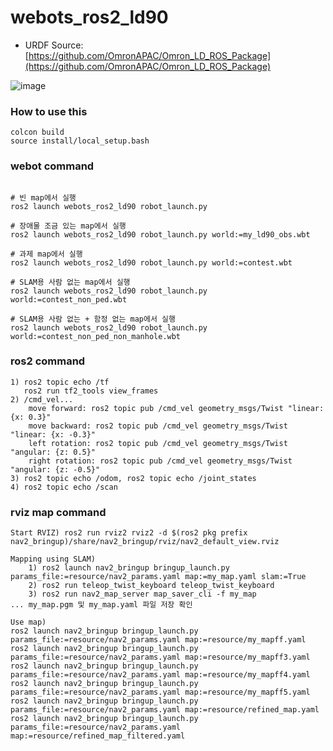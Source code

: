 # webots_ros2_ld90

* URDF Source: [https://github.com/OmronAPAC/Omron_LD_ROS_Package](https://github.com/OmronAPAC/Omron_LD_ROS_Package)


![image](https://github.com/inmo-jang/webots_ros2_ld90/assets/42867523/abfe8694-f1bb-4448-94d9-75d692c491ae)


### How to use this

```
colcon build
source install/local_setup.bash
```

### webot command
```

# 빈 map에서 실행
ros2 launch webots_ros2_ld90 robot_launch.py

# 장애물 조금 있는 map에서 실행
ros2 launch webots_ros2_ld90 robot_launch.py world:=my_ld90_obs.wbt

# 과제 map에서 실행
ros2 launch webots_ros2_ld90 robot_launch.py world:=contest.wbt

# SLAM용 사람 없는 map에서 실행
ros2 launch webots_ros2_ld90 robot_launch.py world:=contest_non_ped.wbt

# SLAM용 사람 없는 + 함정 없는 map에서 실행
ros2 launch webots_ros2_ld90 robot_launch.py world:=contest_non_ped_non_manhole.wbt

```

### ros2 command
```
1) ros2 topic echo /tf
   ros2 run tf2_tools view_frames
2) /cmd_vel...
	move forward: ros2 topic pub /cmd_vel geometry_msgs/Twist "linear: {x: 0.3}"
	move backward: ros2 topic pub /cmd_vel geometry_msgs/Twist "linear: {x: -0.3}"
	left rotation: ros2 topic pub /cmd_vel geometry_msgs/Twist "angular: {z: 0.5}"
	right rotation: ros2 topic pub /cmd_vel geometry_msgs/Twist "angular: {z: -0.5}"
3) ros2 topic echo /odom, ros2 topic echo /joint_states
4) ros2 topic echo /scan
```

### rviz map command
```
Start RVIZ) ros2 run rviz2 rviz2 -d $(ros2 pkg prefix nav2_bringup)/share/nav2_bringup/rviz/nav2_default_view.rviz

Mapping using SLAM) 
	1) ros2 launch nav2_bringup bringup_launch.py params_file:=resource/nav2_params.yaml map:=my_map.yaml slam:=True
	2) ros2 run teleop_twist_keyboard teleop_twist_keyboard
	3) ros2 run nav2_map_server map_saver_cli -f my_map
... my_map.pgm 및 my_map.yaml 파일 저장 확인

Use map) 
ros2 launch nav2_bringup bringup_launch.py params_file:=resource/nav2_params.yaml map:=resource/my_mapff.yaml
ros2 launch nav2_bringup bringup_launch.py params_file:=resource/nav2_params.yaml map:=resource/my_mapff3.yaml
ros2 launch nav2_bringup bringup_launch.py params_file:=resource/nav2_params.yaml map:=resource/my_mapff4.yaml
ros2 launch nav2_bringup bringup_launch.py params_file:=resource/nav2_params.yaml map:=resource/my_mapff5.yaml
ros2 launch nav2_bringup bringup_launch.py params_file:=resource/nav2_params.yaml map:=resource/refined_map.yaml
ros2 launch nav2_bringup bringup_launch.py params_file:=resource/nav2_params.yaml map:=resource/refined_map_filtered.yaml
```
